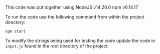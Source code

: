 This code was put together using
  NodeJS v14.20.0
  npm v6.14.17

To run the code use the following command from within the project directory:

`npm start`

To modify the strings being used for testing the code update the code in `input.js` found
  in the root directory of the project.
